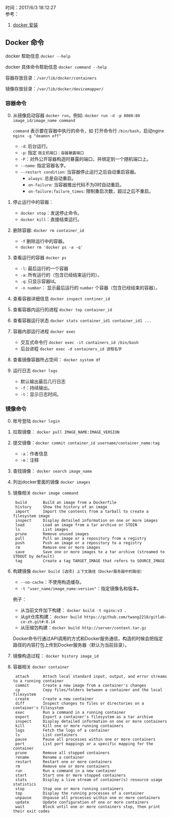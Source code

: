 时间：2017/6/3 18:12:27  
参考：
 
1. [docker 安装](https://yeasy.gitbooks.io/docker_practice/install/centos.html)
 
## Docker 命令    

docker 帮助信息 `docker --help`

docker 具体命令帮助信息 `docker command --help`

容器存放目录：`/var/lib/docker/containers`

镜像存放目录：`/var/lib/docker/devicemapper/`
 
### 容器命令  

0. 从镜像启动容器 `docker run`，例如: `docker run -d -p 8080:80 image_id/image_name command`

	`command` 表示要在容器中执行的命令，如 打开命令行 `/bin/bash`，启动nginx `nginx -g "deamon off"`
	* `-d`: 后台运行。 
	* `-p`: 指定 `宿主机端口：容器暴露端口`
	* `-P`：对外公开容器构造时暴露的端口，并绑定到一个随机端口上。
	* `--name`: 指定容器名字。
	* `--restart condition`: 当容器停止运行之后自动重启容器。
		* `always`: 总是自动重启。
		* `on-failure`: 当容器推出代码不为0时自动重启。
		* `on-failure:failure_times`: 限制重启次数，超过之后不重启。  
0. 停止运行中的容器：
	* `docker stop`：发送停止命令。
	* `docker kill`：直接结束运行。

0. 删除容器: `docker rm container_id`
	* `-f` 删除运行中的容器。
	* `docker rm 'docker ps -a -q'`

0. 查看运行的容器  `docker ps`
	* `-l`: 最后运行的一个容器
	* `-a`: 所有运行的（包含已经结束运行的）。 
	* `-q`: 只显示容器Id。
	* `-n number`： 显示最后运行的 `number`  个容器（包含已经结束的容器）。
0. 查看容器详细信息 `docker inspect continer_id`

0. 查看容器内运行的进程 `docker top container_id`

0. 查看容器运行状态 `docker stats container_id1 container_id1 ...`

0. 容器内部运行进程 `docker exec`

	* 交互式命令行 `docker exec -it containers_id /bin/bash`
	* 后台进程 `docker exec -d containers_id 进程名字`

0. 查看镜像容器所占空间： `docker system df`

0. 运行日志 `docker logs`
	* 默认输出最后几行日志
	* `-f`：持续输出。
	* `-t`：显示日志时间。

### 镜像命令

0. 账号登陆 `docker login` 

0. 拉取镜像： `docker pull IMAGE_NAME:IMAGE_VERSION`

0. 提交镜像：`docker commit container_id username/container_name:tag`
	* `-a`：作者信息
	* `-m`：注释

0. 查找镜像： `docker search image_name` 

0. 列出docker里面的镜像 `docker images`
 
0. 镜像相关 `docker image command`   

	    build       Build an image from a Dockerfile
		history     Show the history of an image
		import      Import the contents from a tarball to create a filesystem image
		inspect     Display detailed information on one or more images
		load        Load an image from a tar archive or STDIN
		ls          List images
		prune       Remove unused images
		pull        Pull an image or a repository from a registry
		push        Push an image or a repository to a registry
		rm          Remove one or more images
		save        Save one or more images to a tar archive (streamed to STDOUT by default)
		tag         Create a tag TARGET_IMAGE that refers to SOURCE_IMAGE

0. 构建镜像 `docker build [选项] 上下文路径（Docker服务器中的路径）`
	
	* `--no-cache`：不使用构造缓存。
	* `-t "user_name/image_name:version"`：指定镜像名和版本。

    例子：
	
	* 从当前文件加下构建： `docker build -t nginx:v3 .`
	* 从git仓库构建： `docker build https://github.com/twang2218/gitlab-ce-zh.git#:8.14`
	* 从压缩包构建：`docker build http://server/context.tar.gz`

	Docker命令行通过API调用的方式和Docker服务通信，构造的时候会把指定路径的内容打包上传到Docker服务器（默认为当前目录）。

0. 镜像构造过程： `docker history image_id`
0. 容器相关 `docker container`

		attach      Attach local standard input, output, and error streams to a running container
		commit      Create a new image from a container's changes
		cp          Copy files/folders between a container and the local filesystem
		create      Create a new container
		diff        Inspect changes to files or directories on a container's filesystem
		exec        Run a command in a running container
		export      Export a container's filesystem as a tar archive
		inspect     Display detailed information on one or more containers
		kill        Kill one or more running containers
		logs        Fetch the logs of a container
		ls          List containers
		pause       Pause all processes within one or more containers
		port        List port mappings or a specific mapping for the container
		prune       Remove all stopped containers
		rename      Rename a container
		restart     Restart one or more containers
		rm          Remove one or more containers
		run         Run a command in a new container
		start       Start one or more stopped containers
		stats       Display a live stream of container(s) resource usage statistics
		stop        Stop one or more running containers
		top         Display the running processes of a container
		unpause     Unpause all processes within one or more containers
		update      Update configuration of one or more containers
		wait        Block until one or more containers stop, then print their exit codes
